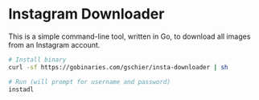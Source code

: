 # Instagram Downloader

This is a simple command-line tool, written in Go, to download all images from an Instagram account.

```bash
# Install binary
curl -sf https://gobinaries.com/gschier/insta-downloader | sh

# Run (will prompt for username and password)
instadl
```
